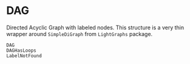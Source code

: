 # DAG

Directed Acyclic Graph with labeled nodes. This structure is a very thin wrapper around `SimpleDiGraph` from `LightGraphs` package.

```@docs
DAG
DAGHasLoops
LabelNotFound
```

